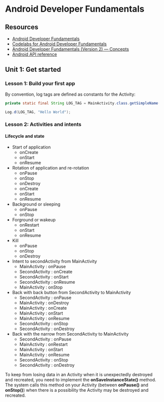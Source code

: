 # Android Developer Fundamentals

## Resources

- [Android Developer Fundamentals](https://developer.android.com/courses/fundamentals-training/overview-v2)
- [Codelabs for Android Developer Fundamentals](https://developer.android.com/courses/fundamentals-training/toc-v2)
- [Android Developer Fundamentals (Version 2) — Concepts](https://google-developer-training.github.io/android-developer-fundamentals-course-concepts-v2/)
- [Android API reference](https://developer.android.com/reference)

## Unit 1: Get started

### Lesson 1: Build your first app

By convention, log tags are defined as constants for the Activity:

```java
private static final String LOG_TAG = MainActivity.class.getSimpleName();

Log.d(LOG_TAG, "Hello World"); 
```
### Lesson 2: Activities and intents

#### Lifecycle and state

- Start of application
    - onCreate
    - onStart
    - onResume
- Rotation of application and re-rotation
    - onPause
    - onStop
    - onDestroy
    - onCreate
    - onStart
    - onResume
- Background or sleeping
    - onPause
    - onStop
- Forground or wakeup
    - onRestart
    - onStart
    - onResume
- Kill
    - onPause
    - onStop
    - onDestroy
- Intent to secondActivity from MainActivity
    - MainActivity : onPause
    - SecondActivity : onCreate
    - SecondActivity : onStart
    - SecondActivity : onResume
    - MainActivity : onStop
- Back with back button from SecondActivity to MainActivity
    - SecondActivity : onPause
    - MainActivity : onDestroy
    - MainActivity : onCreate
    - MainActivity : onStart
    - MainActivity : onResume
    - SecondActivity : onStop
    - SecondActivity : onDestroy
- Back with the narrow from SecondActivity to MainActivity
    - SecondActivity : onPause
    - MainActivity : onRestart
    - MainActivity : onStart
    - MainActivity : onResume
    - SecondActivity : onStop
    - SecondActivity : onDestroy

To keep from losing data in an Activity when it is unexpectedly destroyed and recreated, you need to implement the **onSaveInstanceState()** method. The system calls this method on your Activity (between **onPause()** and **onStop()**) when there is a possibility the Activity may be destroyed and recreated.




